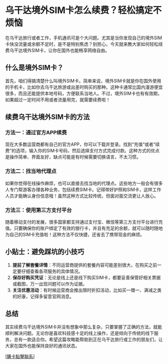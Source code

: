 # 乌干达境外SIM卡怎么续费？轻松搞定不烦恼

在乌干达旅行或者工作，手机通讯可是个大问题。尤其是当你发现自己的境外SIM卡快没流量或余额不足时，是不是特别焦虑？别担心，今天就来教大家如何轻松续费乌干达境外SIM卡，让你在国外也能畅享网络自由。

## 什么是境外SIM卡？

首先，咱们得搞清楚什么叫境外SIM卡。简单来说，境外SIM卡就是你在国外使用的手机卡，比如你去乌干达旅游或出差时购买的那种。这种卡通常比国内漫游便宜很多，而且还能提供本地号码，方便联系当地人。不过，境外SIM卡也有有效期，如果超过一定时间不用或者流量用完，就需要续费啦！

## 续费乌干达境外SIM卡的方法

### 方法一：通过官方APP续费

现在大多数运营商都有自己的官方APP，你可以下载并登录。找到“充值”或者“续费”的选项，输入你的SIM卡号码，然后选择支付方式完成付款。这种方式的优点是操作简单、界面友好，缺点可能是有时候需要切换语言，不太习惯。

### 方法二：找当地代理点

如果你觉得在线操作麻烦，也可以直接去找当地的代理点。这些地方一般会有很多人专门帮游客办理各种业务，包括续费SIM卡。记得带好护照和SIM卡，这样工作人员才能确认身份信息哦！虽然这种方式比较传统，但面对面交流更让人放心。

### 方法三：使用第三方支付平台

随着移动支付的发展，很多国家都支持通过支付宝、微信等第三方支付平台进行充值。只要确保你的账户绑定了有效的银行卡，并且有充足的余额，就可以随时随地为自己的SIM卡充值啦！这种方法不仅快捷，还省去了携带现金的麻烦。

## 小贴士：避免踩坑的小技巧

1. **提前了解套餐详情**：不同运营商提供的套餐内容可能差别很大，在购买之前一定要仔细查看各项服务的具体情况。
2. **保存好购买凭证**：无论是线上还是线下购买SIM卡，都要妥善保管好相关票据或截图，万一出现问题可以作为证据。
3. **关注优惠活动**：有时候运营商会推出限时折扣活动，比如买一赠一、满减之类的好康，记得多留意官网消息。

## 总结

其实续费乌干达境外SIM卡并没有想象中那么复杂，只要掌握了正确的方法，就能顺利解决问题。无论你是喜欢科技感十足的线上操作，还是倾向于传统的线下服务，总有一款适合你。希望这篇攻略能帮助到正在乌干达旅行或工作的朋友们，让大家在国外也能保持良好的通讯状态。

[[購卡點擊聯系](https://t.me/s/esim1088)]